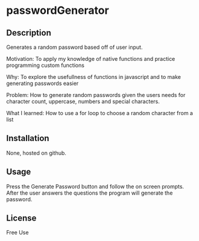 # passwordGenerator

## Description

Generates a random password based off of user input.

Motivation: To apply my knowledge of native functions and practice programming custom functions

Why: To explore the usefullness of functions in javascript and to make generating passwords easier

Problem: How to generate random passwords given the users needs for character count, uppercase, numbers and special characters.

What I learned: How to use a for loop to choose a random character from a list

## Installation

None, hosted on github.

## Usage

Press the Generate Password button and follow the on screen prompts. After the user answers the questions the program will generate the password.

## License

Free Use
